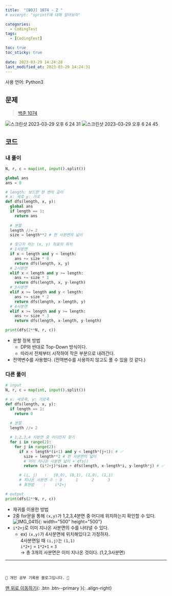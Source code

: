 ```yaml
---
title:  "[BOJ] 1074 - Z "
# excerpt: "sprintf에 대해 알아보자"

categories:
  - CodingTest
tags:
  - [CodingTest]

toc: true
toc_sticky: true
 
date: 2023-03-29 14:24:28
last_modified_at: 2023-03-29 14:24:31
---
```


사용 언어: Python3

## 문제
> [백준 1074](https://www.acmicpc.net/problem/1074)

![스크린샷 2023-03-29 오후 6 24 31](https://user-images.githubusercontent.com/59405576/228489518-1abb4c39-3600-474b-b8e7-c29ee3cc508f.png)
![스크린샷 2023-03-29 오후 6 24 45](https://user-images.githubusercontent.com/59405576/228489585-aa1eacc7-664d-40f5-8eec-2eaddbd8c8ad.png)

## 코드
### 내 풀이
```py
N, r, c = map(int, input().split())

global ans
ans = 0

# length: 보드판 한 변의 길이
# x: 세로 y: 가로
def dfs(length, x, y):
  global ans
  if length == 1:
    return ans
  
  # 분할
  length //= 2
  size = length**2 # 한 사분면의 넓이

  # 찾고자 하는 (x, y) 좌표의 위치
  # 1사분면
  if x < length and y < length:
    ans += size * 0
    return dfs(length, x, y)
  # 2사분면
  elif x < length and y >= length:
    ans += size * 1
    return dfs(length, x, y-length)
  # 3사분면
  elif x >= length and y < length:
    ans += size * 2
    return dfs(length, x-length, y)
  # 4사분면
  elif x >= length and y >= length:
    ans += size * 3
    return dfs(length, x-length, y-length)

print(dfs(2**N, r, c))
```
- 분할 정복 방법
  - DP와 반대로 Top-Down 방식이다.
  - 따라서 전체부터 시작하여 작은 부분으로 내려간다.
- 전역변수를 사용했다. (전역변수를 사용하지 않고도 풀 수 있을 것 같다.)


### 다른 풀이
```py
# input
N, r, c = map(int, input().split())

# x: 세로축, y: 가로축
def dfs(length, x, y):
  if length == 1:
    return 0
  
  # 분할
  length //= 2

  # 1,2,3,4 사분면 중 어디인지 찾기
  for i in range(2):
    for j in range(2):
      if x < length*(i+1) and y < length*(j+1): # ✅
        size = length**2 # 한 사분면의 넓이
        # 이미 지나온 사분면 넓이 + dfs()
        return (i*2+j)*size + dfs(length, x-length*i, y-length*j) # ✅

      # (i, j)   :   (0,0), (0,1), (1,0), (1,1)
      # 지나온 사분면 수 : 0      1      2      3
      # 표현법    :    i*2+j

# output
print(dfs(2**N, r, c))
```
- 재귀를 이용한 방법
- 2중 for문을 통해 `(x,y)`가 1,2,3,4분면 중 어디에 위치하는지 확인할 수 있다.<br>
![IMG_0415](https://user-images.githubusercontent.com/59405576/228467503-26868670-7103-41df-9f9d-83e882219c70.jpg){: width="500" height="500"}
- `i*2+j`로 이미 지나온 사분면의 수를 나타낼 수 있다.
  - ex) `(x,y)`가 4사분면에 위치해있다고 가정하자.<br>
    4사분면일 때 `(i,j)`는 `(1,1)`<br>
    `i*2+j` = `1*2+1` = `3`<br>
    -> 총 3개의 사분면은 이미 지나온 것이다. (1,2,3사분면)










***
<br>


    💛 개인 공부 기록용 블로그입니다. 👻

[맨 위로 이동하기](#){: .btn .btn--primary }{: .align-right}